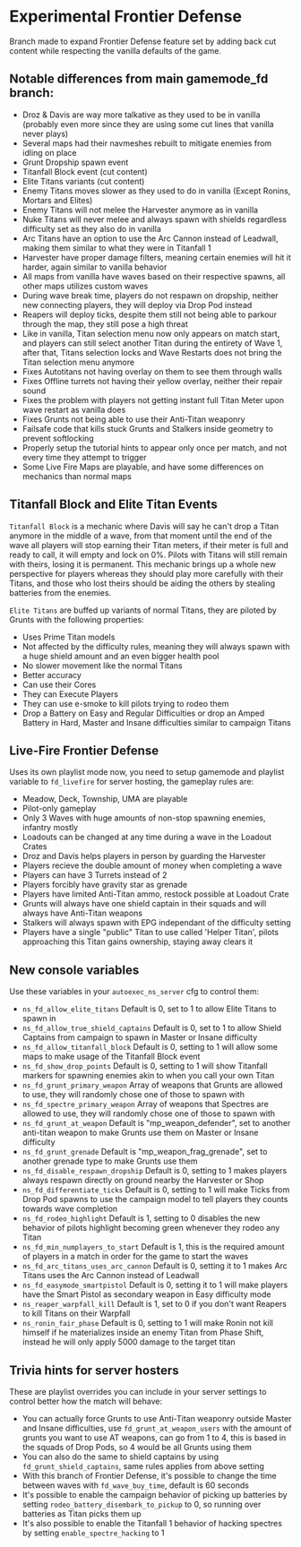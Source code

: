 # Experimental Frontier Defense

Branch made to expand Frontier Defense feature set by adding back cut content while respecting the vanilla defaults of the game.

## Notable differences from main gamemode_fd branch:

- Droz & Davis are way more talkative as they used to be in vanilla (probably even more since they are using some cut lines that vanilla never plays)
- Several maps had their navmeshes rebuilt to mitigate enemies from idling on place
- Grunt Dropship spawn event
- Titanfall Block event (cut content)
- Elite Titans variants (cut content)
- Enemy Titans moves slower as they used to do in vanilla (Except Ronins, Mortars and Elites)
- Enemy Titans will not melee the Harvester anymore as in vanilla
- Nuke Titans will never melee and always spawn with shields regardless difficulty set as they also do in vanilla
- Arc Titans have an option to use the Arc Cannon instead of Leadwall, making them similar to what they were in Titanfall 1
- Harvester have proper damage filters, meaning certain enemies will hit it harder, again similar to vanilla behavior
- All maps from vanilla have waves based on their respective spawns, all other maps utilizes custom waves
- During wave break time, players do not respawn on dropship, neither new connecting players, they will deploy via Drop Pod instead
- Reapers will deploy ticks, despite them still not being able to parkour through the map, they still pose a high threat
- Like in vanilla, Titan selection menu now only appears on match start, and players can still select another Titan during the entirety of Wave 1, after that, Titans selection locks and Wave Restarts does not bring the Titan selection menu anymore
- Fixes Autotitans not having overlay on them to see them through walls
- Fixes Offline turrets not having their yellow overlay, neither their repair sound
- Fixes the problem with players not getting instant full Titan Meter upon wave restart as vanilla does
- Fixes Grunts not being able to use their Anti-Titan weaponry
- Failsafe code that kills stuck Grunts and Stalkers inside geometry to prevent softlocking
- Properly setup the tutorial hints to appear only once per match, and not every time they attempt to trigger
- Some Live Fire Maps are playable, and have some differences on mechanics than normal maps

## Titanfall Block and Elite Titan Events

`Titanfall Block` is a mechanic where Davis will say he can't drop a Titan anymore in the middle of a wave, from that moment until the end of the wave all players will stop earning their Titan meters, if their meter is full and ready to call, it will empty and lock on 0%. Pilots with Titans will still remain with theirs, losing it is permanent. This mechanic brings up a whole new perspective for players whereas they should play more carefully with their Titans, and those who lost theirs should be aiding the others by stealing batteries from the enemies.

`Elite Titans` are buffed up variants of normal Titans, they are piloted by Grunts with the following properties:
- Uses Prime Titan models
- Not affected by the difficulty rules, meaning they will always spawn with a huge shield amount and an even bigger health pool
- No slower movement like the normal Titans
- Better accuracy
- Can use their Cores
- They can Execute Players
- They can use e-smoke to kill pilots trying to rodeo them
- Drop a Battery on Easy and Regular Difficulties or drop an Amped Battery in Hard, Master and Insane difficulties similar to campaign Titans

## Live-Fire Frontier Defense

Uses its own playlist mode now, you need to setup gamemode and playlist variable to `fd_livefire` for server hosting, the gameplay rules are:
- Meadow, Deck, Township, UMA are playable
- Pilot-only gameplay
- Only 3 Waves with huge amounts of non-stop spawning enemies, infantry mostly
- Loadouts can be changed at any time during a wave in the Loadout Crates
- Droz and Davis helps players in person by guarding the Harvester
- Players recieve the double amount of money when completing a wave
- Players can have 3 Turrets instead of 2
- Players forcibly have gravity star as grenade
- Players have limited Anti-Titan ammo, restock possible at Loadout Crate
- Grunts will always have one shield captain in their squads and will always have Anti-Titan weapons
- Stalkers will always spawn with EPG independant of the difficulty setting
- Players have a single "public" Titan to use called 'Helper Titan', pilots approaching this Titan gains ownership, staying away clears it

## New console variables

Use these variables in your `autoexec_ns_server` cfg to control them:
- `ns_fd_allow_elite_titans` Default is 0, set to 1 to allow Elite Titans to spawn in
- `ns_fd_allow_true_shield_captains` Default is 0, set to 1 to allow Shield Captains from campaign to spawn in Master or Insane difficulty
- `ns_fd_allow_titanfall_block` Default is 0, setting to 1 will allow some maps to make usage of the Titanfall Block event
- `ns_fd_show_drop_points` Default is 0, setting to 1 will show Titanfall markers for spawning enemies akin to when you call your own Titan
- `ns_fd_grunt_primary_weapon` Array of weapons that Grunts are allowed to use, they will randomly chose one of those to spawn with
- `ns_fd_spectre_primary_weapon` Array of weapons that Spectres are allowed to use, they will randomly chose one of those to spawn with
- `ns_fd_grunt_at_weapon` Default is "mp_weapon_defender", set to another anti-titan weapon to make Grunts use them on Master or Insane difficulty
- `ns_fd_grunt_grenade` Default is "mp_weapon_frag_grenade", set to another grenade type to make Grunts use them
- `ns_fd_disable_respawn_dropship` Default is 0, setting to 1 makes players always respawn directly on ground nearby the Harvester or Shop
- `ns_fd_differentiate_ticks` Default is 0, setting to 1 will make Ticks from Drop Pod spawns to use the campaign model to tell players they counts towards wave completion
- `ns_fd_rodeo_highlight` Default is 1, setting to 0 disables the new behavior of pilots highlight becoming green whenever they rodeo any Titan
- `ns_fd_min_numplayers_to_start` Default is 1, this is the required amount of players in a match in order for the game to start the waves
- `ns_fd_arc_titans_uses_arc_cannon` Default is 0, setting it to 1 makes Arc Titans uses the Arc Cannon instead of Leadwall
- `ns_fd_easymode_smartpistol` Default is 0, setting it to 1 will make players have the Smart Pistol as secondary weapon in Easy difficulty mode
- `ns_reaper_warpfall_kill` Default is 1, set to 0 if you don't want Reapers to kill Titans on their Warpfall
- `ns_ronin_fair_phase` Default is 0, setting to 1 will make Ronin not kill himself if he materializes inside an enemy Titan from Phase Shift, instead he will only apply 5000 damage to the target titan

## Trivia hints for server hosters

These are playlist overrides you can include in your server settings to control better how the match will behave:
- You can actually force Grunts to use Anti-Titan weaponry outside Master and Insane difficulties, use `fd_grunt_at_weapon_users` with the amount of grunts you want to use AT weapons, can go from 1 to 4, this is based in the squads of Drop Pods, so 4 would be all Grunts using them
- You can also do the same to shield captains by using `fd_grunt_shield_captains`, same rules applies from above setting
- With this branch of Frontier Defense, it's possible to change the time between waves with `fd_wave_buy_time`, default is 60 seconds
- It's possible to enable the campaign behavior of picking up batteries by setting `rodeo_battery_disembark_to_pickup` to 0, so running over batteries as Titan picks them up
- It's also possible to enable the Titanfall 1 behavior of hacking spectres by setting `enable_spectre_hacking` to 1